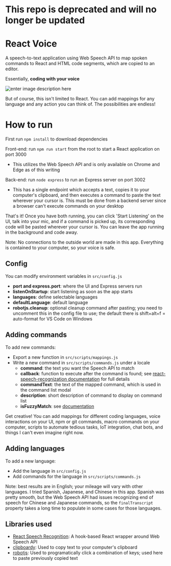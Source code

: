 # This repo is deprecated and will no longer be updated

# React Voice
A speech-to-text application using Web Speech API to map spoken commands to React and HTML code segments, which are copied to an editor.

Essentially, **coding with your voice**

![enter image description here](https://media.tenor.com/images/5bcb5056e6dfe7f757018ecaa8a4b868/tenor.gif)

But of course, this isn't limited to React. You can add mappings for any language and any action you can think of. The possibilities are endless!

# How to run

First run `npm install` to download dependencies

Front-end: run `npm run start` from the root to start a React application on port 3000
 - This utilizes the Web Speech API and is only available on Chrome and Edge as of this writing

Back-end: run `node express` to run an Express server on port 3002
 - This has a single endpoint which accepts a text, copies it to your computer's clipboard, and then executes a command to paste the text wherever your cursor is. This must be done from a backend server since a browser can't execute commands on your desktop

That's it! Once you have both running, you can click 'Start Listening' on the UI, talk into your mic, and if a command is picked up, its corresponding code will be pasted wherever your cursor is. You can leave the app running in the background and code away.

Note: No connections to the outside world are made in this app. Everything is contained to your computer, so your voice is safe.

## Config

You can modify environment variables in `src/config.js`
 - **port and express.port**: where the UI and Express servers run
 - **listenOnStartup**: start listening as soon as the app starts
 - **languages**: define selectable languages
 - **defaultLanguage**: default language
 - **robotjs.cleanup**: optional cleanup command after pasting; you need to uncomment this in the config file to use; the default there is shift+alt+f = auto-format for VS Code on Windows

## Adding commands

To add new commands:
 - Export a new function in `src/scripts/mappings.js`
 - Write a new command in `src/scripts/commands.js` under a locale
	 - **command**: the text you want the Speech API to match
	 - **callback**: function to execute after the command is found; see [react-speech-recognization documentation](https://www.npmjs.com/package/react-speech-recognition) for full details
	 - **commandText**: the text of the mapped command, which is used in the command list modal
	 - **description**: short description of command to display on command list
	 - **isFuzzyMatch**: see [documentation](https://www.npmjs.com/package/react-speech-recognition)

Get creative! You can add mappings for different coding languages, voice interactions on your UI, npm or git commands, macro commands on your computer, scripts to automate tedious tasks, IoT integration, chat bots, and things I can't even imagine right now.

## Adding languages

To add a new language:
 - Add the language in `src/config.js`
 - Add commands for the language in `src/scripts/commands.js`

Note: best results are in English; your mileage will vary with other languages. I tried Spanish, Japanese, and Chinese in this app. Spanish was pretty smooth, but the Web Speech API had issues recognizing end of speech for Chinese and Japanese commands, so the `finalTranscript` property takes a long time to populate in some cases for those languages.

## Libraries used

- [React Speech Recognition](https://www.npmjs.com/package/react-speech-recognition): A hook-based React wrapper around Web Speech API
- [clipboardy](https://www.npmjs.com/package/clipboardy): Used to copy text to your computer's clipboard
- [robotjs](https://www.npmjs.com/package/robotjs): Used to programatically click a combination of keys; used here to paste previously copied text

